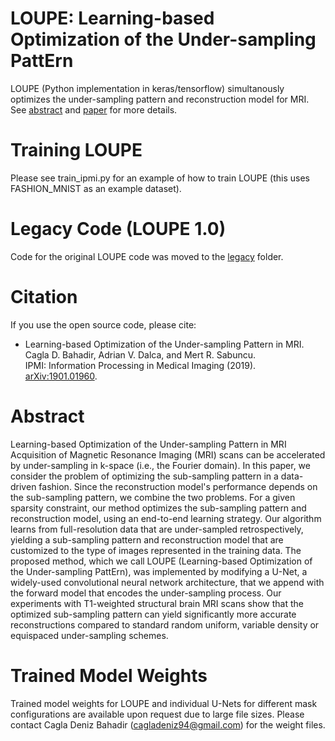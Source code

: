 # LOUPE: Learning-based Optimization of the Under-sampling PattErn 

LOUPE (Python implementation in keras/tensorflow) simultanously optimizes the under-sampling pattern and reconstruction model for MRI. See [abstract](#abstract) and [paper](#citation) for more details.


# Training LOUPE
Please see train_ipmi.py for an example of how to train LOUPE (this uses FASHION_MNIST as an example dataset).

# Legacy Code (LOUPE 1.0)
Code for the original LOUPE code was moved to the [legacy](legacy) folder.

# Citation 

If you use the open source code, please cite:  
- Learning-based Optimization of the Under-sampling Pattern in MRI.  
Cagla D. Bahadir, Adrian V. Dalca, and Mert R. Sabuncu.  
IPMI: Information Processing in Medical Imaging (2019). [arXiv:1901.01960](https://arxiv.org/abs/1901.01960).


# Abstract
Learning-based Optimization of the Under-sampling Pattern in MRI
Acquisition of Magnetic Resonance Imaging (MRI) scans can be accelerated by under-sampling in k-space (i.e., the Fourier domain). In this paper, we consider the problem of optimizing the sub-sampling pattern in a data-driven fashion. Since the reconstruction model's performance depends on the sub-sampling pattern, we combine the two problems. For a given sparsity constraint, our method optimizes the sub-sampling pattern and reconstruction model, using an end-to-end learning strategy. Our algorithm learns from full-resolution data that are under-sampled retrospectively, yielding a sub-sampling pattern and reconstruction model that are customized to the type of images represented in the training data. The proposed method, which we call LOUPE (Learning-based Optimization of the Under-sampling PattErn), was implemented by modifying a U-Net, a widely-used convolutional neural network architecture, that we append with the forward model that encodes the under-sampling process. Our experiments with T1-weighted structural brain MRI scans show that the optimized sub-sampling pattern can yield significantly more accurate reconstructions compared to standard random uniform, variable density or equispaced under-sampling schemes.


# Trained Model Weights

Trained model weights for LOUPE and individual U-Nets for different mask configurations are available upon request due to large file sizes. Please contact Cagla Deniz Bahadir (cagladeniz94@gmail.com) for the weight files.
